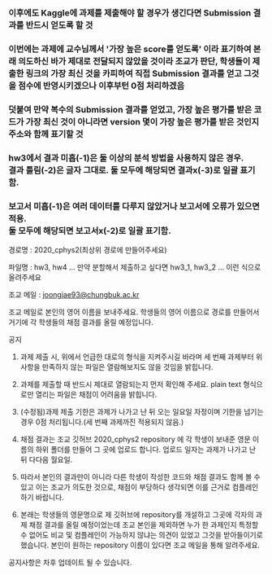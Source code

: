 ### 이후에도 Kaggle에 과제를 제출해야 할 경우가 생긴다면 Submission 결과를 반드시 얻도록 할 것
### 이번에는 과제에 교수님께서 '가장 높은 score를 얻도록' 이라 표기하여 본래 의도하신 바가 제대로 전달되지 않았을 것이라 조교가 판단, 학생들이 제출한 링크의 가장 최신 것을 카피하여 직접 Submission 결과를 얻고 그것을 점수에 반영시키겠으나 이후부턴 0점 처리하겠음
### 덧붙여 만약 복수의 Submission 결과를 얻었고, 가장 높은 평가를 받은 코드가 가장 최신 것이 아니라면 version 몇이 가장 높은 평가를 받은 것인지 주소와 함께 표기할 것

### hw3에서 결과 미흡(-1)은 둘 이상의 분석 방법을 사용하지 않은 경우.</br>결과 틀림(-2)은 글자 그대로. 둘 모두에 해당되면 결과x(-3)로 일괄 표기함.
### 보고서 미흡(-1)은 여러 데이터를 다루지 않았거나 보고서에 오류가 있으면 적용.</br>둘 모두에 해당되면 보고서x(-2)로 일괄 표기함.

경로명 : 2020_cphys2(최상위 경로에 만들어주세요)

파일명 : hw3, hw4 … 만약 분할해서 제출하고 싶다면 hw3_1, hw3_2 … 이런 식으로 올려주세요

조교 메일 : joongjae93@chungbuk.ac.kr

조교 메일로 본인의 영어 이름을 보내주세요. 학생들의 영어 이름으로 경로를 만들어서 거기에 각 학생들의 채점 결과를 올릴 예정입니다.

공지

1. 과제 제출 시, 위에서 언급한 대로의 형식을 지켜주시길 바라며 세 번째 과제부터 위 사항을 만족하지 않는 파일은
   열람해보지도 않을 것임을 밝힙니다.

2. 과제를 제출할 때 반드시 제대로 열람되는지 먼저 확인해 주세요. plain text 형식으로만 열리는 파일은 채점이 어려움을 밝힙니다.

3. (수정됨)과제 제출 기한은 과제가 나가고 난 뒤 오는 일요일 자정이며 기한을 넘기는 경우 0점 처리됩니다.(세 번째 과제까진 적용되지 않음.)

4. 채점 결과는 조교 깃허브 2020_cphys2 repository 에 각 학생이 보내준 영문 이름의 하위 폴더를 만들어 그 곳에 업로드 합니다.
   업로드 일자는 과제가 나가고 난 뒤 다다음 월요일.

5. 따라서 본인의 결과만이 아니라 다른 학생이 작성한 코드와 채점 결과도 함께 볼 수  있고 이는 조교가 의도한 것으로, 채점이 부당하다 생각되면
   이를 근거로 컴플레인 하기 바랍니다.

6. 본래는 학생들의 영문명으로 제 깃허브에 repository를 개설하고 그곳에 각자의 과제 채점 결과를 올릴 예정이었는데 조교 본인을 제외하면
   누가 한 과제인지 특정할 수 없어도 비교 및 컴플레인이 가능하지 않냐는 의견이 있었고 그것을 받아들이기로 했습니다.
   본인이 원하는 repository 이름이 있다면 조교 메일을 통해 알려주세요.


공지사항은 차후 업데이트 될 수 있습니다.

